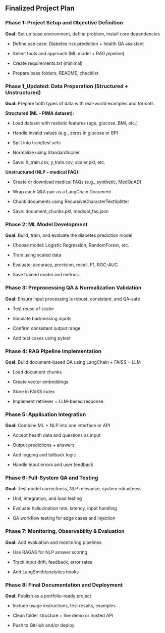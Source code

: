 Finalized Project Plan
----------------------

### **Phase 1: Project Setup and Objective Definition**

**Goal:** Set up base environment, define problem, install core dependencies

*   Define use case: Diabetes risk prediction + health QA assistant
    
*   Select tools and approach (ML model + RAG pipeline)
    
*   Create requirements.txt (minimal)
    
*   Prepare base folders, README, checklist
    

### **Phase 1\_Updated: Data Preparation (Structured + Unstructured)**

**Goal:** Prepare both types of data with real-world examples and formats

**Structured (ML – PIMA dataset):**

*   Load dataset with realistic features (age, glucose, BMI, etc.)
    
*   Handle invalid values (e.g., zeros in glucose or BP)
    
*   Split into train/test sets
    
*   Normalize using StandardScaler
    
*   Save: X\_train.csv, y\_train.csv, scaler.pkl, etc.
    

**Unstructured (NLP – medical FAQ):**

*   Create or download medical FAQs (e.g., synthetic, MedQuAD)
    
*   Wrap each Q&A pair as a LangChain Document
    
*   Chunk documents using RecursiveCharacterTextSplitter
    
*   Save: document\_chunks.pkl, medical\_faq.json
    

### **Phase 2: ML Model Development**

**Goal:** Build, train, and evaluate the diabetes prediction model

*   Choose model: Logistic Regression, RandomForest, etc.
    
*   Train using scaled data
    
*   Evaluate: accuracy, precision, recall, F1, ROC-AUC
    
*   Save trained model and metrics
    

### **Phase 3: Preprocessing QA & Normalization Validation**

**Goal:** Ensure input processing is robust, consistent, and QA-safe

*   Test reuse of scaler
    
*   Simulate bad/missing inputs
    
*   Confirm consistent output range
    
*   Add test cases using pytest
    

### **Phase 4: RAG Pipeline Implementation**

**Goal:** Build document-based QA using LangChain + FAISS + LLM

*   Load document chunks
    
*   Create vector embeddings
    
*   Store in FAISS index
    
*   Implement retriever + LLM-based response
    

### **Phase 5: Application Integration**

**Goal:** Combine ML + NLP into one interface or API

*   Accept health data and questions as input
    
*   Output predictions + answers
    
*   Add logging and fallback logic
    
*   Handle input errors and user feedback
    

### **Phase 6: Full-System QA and Testing**

**Goal:** Test model correctness, NLP relevance, system robustness

*   Unit, integration, and load testing
    
*   Evaluate hallucination rate, latency, input handling
    
*   QA workflow testing for edge cases and injection
    

### **Phase 7: Monitoring, Observability & Evaluation**

**Goal:** Add evaluation and monitoring pipelines

*   Use RAGAS for NLP answer scoring
    
*   Track input drift, feedback, error rates
    
*   Add LangSmith/analytics hooks
    

### **Phase 8: Final Documentation and Deployment**

**Goal:** Publish as a portfolio-ready project

*   Include usage instructions, test results, examples
    
*   Clean folder structure + live demo or hosted API
    
*   Push to GitHub and/or deploy